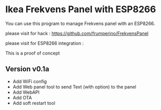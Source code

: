 # Ikea Frekvens Panel with ESP8266

You can use this program to manage Frekvens panel with an ESP8266.

please visit for hack : https://github.com/frumperino/FrekvensPanel

please visit for ESP8266 integration : 

This is a proof of concept



## Version v0.1a

* Add WiFi config
* Add Web panel tool to send Text (with option) to the panel
* Add WebAPI
* Add OTA
* Add soft restart tool



